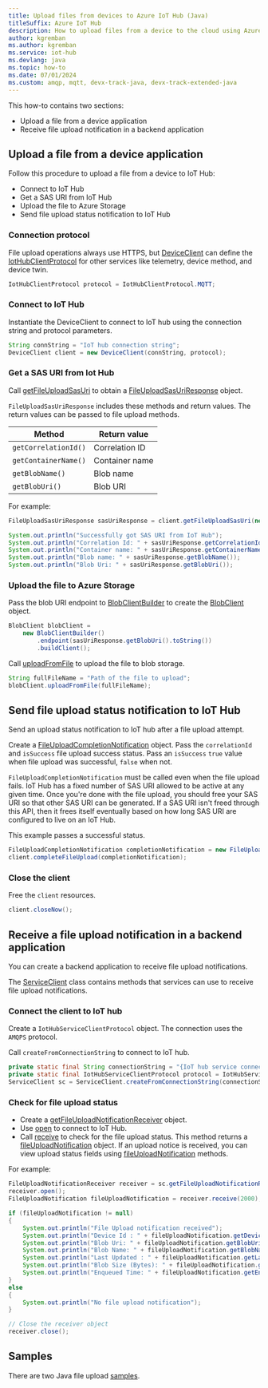 ```yaml
---
title: Upload files from devices to Azure IoT Hub (Java)
titleSuffix: Azure IoT Hub
description: How to upload files from a device to the cloud using Azure IoT device SDK for Java. Uploaded files are stored in an Azure storage blob container.
author: kgremban
ms.author: kgremban
ms.service: iot-hub
ms.devlang: java
ms.topic: how-to
ms.date: 07/01/2024
ms.custom: amqp, mqtt, devx-track-java, devx-track-extended-java
---
```


This how-to contains two sections:

* Upload a file from a device application
* Receive file upload notification in a backend application

## Upload a file from a device application

Follow this procedure to upload a file from a device to IoT Hub:

* Connect to IoT Hub
* Get a SAS URI from IoT Hub
* Upload the file to Azure Storage
* Send file upload status notification to IoT Hub

### Connection protocol

File upload operations always use HTTPS, but [DeviceClient](/java/api/com.microsoft.azure.sdk.iot.device.deviceclient) can define the [IotHubClientProtocol](/java/api/com.microsoft.azure.sdk.iot.device.iothubclientprotocol) for other services like telemetry, device method, and device twin.

```java
IotHubClientProtocol protocol = IotHubClientProtocol.MQTT;
```

### Connect to IoT Hub

Instantiate the DeviceClient to connect to IoT hub using the connection string and protocol parameters.

```java
String connString = "IoT hub connection string";
DeviceClient client = new DeviceClient(connString, protocol);
```

### Get a SAS URI from Iot Hub

Call [getFileUploadSasUri](/java/api/com.microsoft.azure.sdk.iot.device.deviceclient?#com-microsoft-azure-sdk-iot-device-deviceclient-getfileuploadsasuri(com-microsoft-azure-sdk-iot-deps-serializer-fileuploadsasurirequest)) to obtain a [FileUploadSasUriResponse](/java/api/com.microsoft.azure.sdk.iot.deps.serializer.fileuploadsasuriresponse) object.

`FileUploadSasUriResponse` includes these methods and return values. The return values can be passed to file upload methods.

| Method                | Return value   |
| --------------------- | -------------- |
| `getCorrelationId()`  | Correlation ID |
| `getContainerName()`  | Container name |
| `getBlobName()`       | Blob name      |
| `getBlobUri()`        | Blob URI       |

For example:

```java
FileUploadSasUriResponse sasUriResponse = client.getFileUploadSasUri(new FileUploadSasUriRequest(file.getName()));

System.out.println("Successfully got SAS URI from IoT Hub");
System.out.println("Correlation Id: " + sasUriResponse.getCorrelationId());
System.out.println("Container name: " + sasUriResponse.getContainerName());
System.out.println("Blob name: " + sasUriResponse.getBlobName());
System.out.println("Blob Uri: " + sasUriResponse.getBlobUri());
```

### Upload the file to Azure Storage

Pass the blob URI endpoint to [BlobClientBuilder](/java/api/com.azure.storage.blob.blobclientbuilder?#com-azure-storage-blob-blobclientbuilder-buildclient()) to create the [BlobClient](/java/api/com.azure.storage.blob.blobclient) object.

```java
BlobClient blobClient =
    new BlobClientBuilder()
        .endpoint(sasUriResponse.getBlobUri().toString())
        .buildClient();
```

Call [uploadFromFile](/java/api/com.azure.storage.blob.blobclient?#com-azure-storage-blob-blobclient-uploadfromfile(java-lang-string)) to upload the file to blob storage.

```java
String fullFileName = "Path of the file to upload";
blobClient.uploadFromFile(fullFileName);
```

## Send file upload status notification to IoT Hub

Send an upload status notification to IoT hub after a file upload attempt.

Create a [FileUploadCompletionNotification](/java/api/com.microsoft.azure.sdk.iot.deps.serializer.fileuploadcompletionnotification?#com-microsoft-azure-sdk-iot-deps-serializer-fileuploadcompletionnotification-fileuploadcompletionnotification(java-lang-string-java-lang-boolean)) object. Pass the `correlationId` and `isSuccess` file upload success status. Pass an `isSuccess` `true` value when file upload was successful, `false` when not.

`FileUploadCompletionNotification` must be called even when the file upload fails. IoT Hub has a fixed number of SAS URI allowed to be active at any given time. Once you're done with the file upload, you should free your SAS URI so that other SAS URI can be generated. If a SAS URI isn't freed through this API, then it frees itself eventually based on how long SAS URI are configured to live on an IoT Hub.

This example passes a successful status.

```java
FileUploadCompletionNotification completionNotification = new FileUploadCompletionNotification(sasUriResponse.getCorrelationId(), true);
client.completeFileUpload(completionNotification);
```

### Close the client

Free the `client` resources.

```java
client.closeNow();
```

## Receive a file upload notification in a backend application

You can create a backend application to receive file upload notifications.

The [ServiceClient](/java/api/com.azure.core.annotation.serviceclient) class contains methods that services can use to receive file upload notifications.

### Connect the client to IoT hub

Create a `IotHubServiceClientProtocol` object. The connection uses the `AMQPS` protocol.

Call `createFromConnectionString` to connect to IoT hub.

```java
private static final String connectionString = "{IoT hub service connection string}";
private static final IotHubServiceClientProtocol protocol = IotHubServiceClientProtocol.AMQPS;
ServiceClient sc = ServiceClient.createFromConnectionString(connectionString, protocol);
```

### Check for file upload status

* Create a [getFileUploadNotificationReceiver](/java/api/com.microsoft.azure.sdk.iot.service.fileuploadnotificationreceiver) object.
* Use [open](/java/api/com.microsoft.azure.sdk.iot.service.fileuploadnotificationreceiver?#com-microsoft-azure-sdk-iot-service-fileuploadnotificationreceiver-open()) to connect to IoT Hub.
* Call [receive](/java/api/com.microsoft.azure.sdk.iot.service.fileuploadnotificationreceiver?#com-microsoft-azure-sdk-iot-service-fileuploadnotificationreceiver-receive()) to check for the file upload status. This method returns a [fileUploadNotification](/java/api/com.microsoft.azure.sdk.iot.service.fileuploadnotification) object. If an upload notice is received, you can view upload status fields using [fileUploadNotification](/java/api/com.microsoft.azure.sdk.iot.service.fileuploadnotification) methods.

For example:

```java
FileUploadNotificationReceiver receiver = sc.getFileUploadNotificationReceiver();
receiver.open();
FileUploadNotification fileUploadNotification = receiver.receive(2000);

if (fileUploadNotification != null)
{
    System.out.println("File Upload notification received");
    System.out.println("Device Id : " + fileUploadNotification.getDeviceId());
    System.out.println("Blob Uri: " + fileUploadNotification.getBlobUri());
    System.out.println("Blob Name: " + fileUploadNotification.getBlobName());
    System.out.println("Last Updated : " + fileUploadNotification.getLastUpdatedTimeDate());
    System.out.println("Blob Size (Bytes): " + fileUploadNotification.getBlobSizeInBytes());
    System.out.println("Enqueued Time: " + fileUploadNotification.getEnqueuedTimeUtcDate());
}
else
{
    System.out.println("No file upload notification");
}

// Close the receiver object
receiver.close();
```

## Samples

There are two Java file upload [samples](https://github.com/Azure/azure-iot-sdk-java/tree/main/iothub/device/iot-device-samples/file-upload-sample/src/main/java/samples/com/microsoft/azure/sdk/iot).
